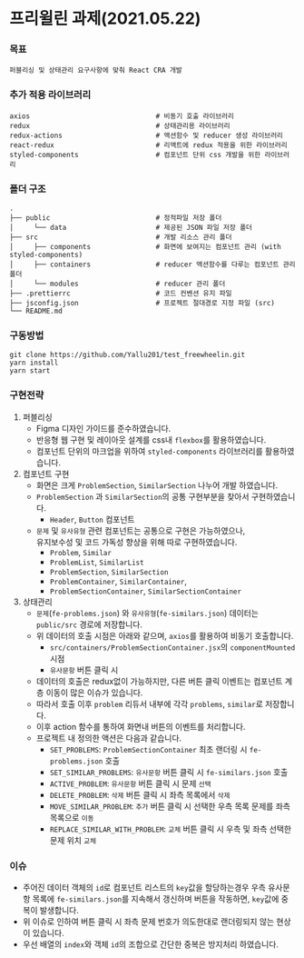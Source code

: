 # 프리윌린 과제(2021.05.22)

### 목표
    퍼블리싱 및 상태관리 요구사항에 맞춰 React CRA 개발
### 추가 적용 라이브러리
    axios                               # 비동기 호출 라이브러리
    redux                               # 상태관리용 라이브러리
    redux-actions                       # 액션함수 및 reducer 생성 라이브러리
    react-redux                         # 리액트에 redux 적용을 위한 라이브러리
    styled-components                   # 컴포넌트 단위 css 개발을 위한 라이브러리
### 폴더 구조
    .
    ├── public                          # 정적파일 저장 폴더
    │     └── data                      # 제공된 JSON 파일 저장 폴더
    ├── src                             # 개발 리소스 관리 폴더
    │     ├── components                # 화면에 보여지는 컴포넌트 관리 (with styled-components)
    │     ├── containers                # reducer 액션함수를 다루는 컴포넌트 관리 폴더
    │     └── modules                   # reducer 관리 폴더
    ├── .prettierrc                     # 코드 컨벤션 유지 파일
    ├── jsconfig.json                   # 프로젝트 절대경로 지정 파일 (src)
    └── README.md
### 구동방법
    git clone https://github.com/Yallu201/test_freewheelin.git
    yarn install
    yarn start
### 구현전략

1. 퍼블리싱
    * Figma 디자인 가이드를 준수하였습니다.
    * 반응형 웹 구현 및 레이아웃 설계를 css내 `flexbox`를 활용하였습니다.
    * 컴포넌트 단위의 마크업을 위하여 `styled-components` 라이브러리를 활용하였습니다.
2. 컴포넌트 구현
    * 화면은 크게 `ProblemSection`, `SimilarSection` 나누어 개발 하였습니다.
    * `ProblemSection` 과 `SimilarSection`의 공통 구현부분을 찾아서 구현하였습니다.
      * `Header`, `Button` 컴포넌트
    * `문제` 및 `유사유형` 관련 컴포넌트는 공통으로 구현은 가능하였으나,   
유지보수성 및 코드 가독성 향상을 위해 따로 구현하였습니다.  
      * `Problem`, `Similar`
      * `ProblemList`, `SimilarList`
      * `ProblemSection`, `SimilarSection`
      * `ProblemContainer`, `SimilarContainer`, 
      * `ProblemSectionContainer`, `SimilarSectionContainer`
4. 상태관리  
    * `문제`(`fe-problems.json`) 와 `유사유형`(`fe-similars.json`) 데이터는 `public/src` 경로에 저장합니다.
    * 위 데이터의 호출 시점은 아래와 같으며, `axios`를 활용하여 비동기 호출합니다.
      * `src/containers/ProblemSectionContainer.jsx`의 `componentMounted` 시점
      * `유사문항` 버튼 클릭 시
    * 데이터의 호출은 redux없이 가능하지만, 다른 버튼 클릭 이벤트는 컴포넌트 계층 이동이 많은 이슈가 있습니다.
    * 따라서 호출 이후 `problem` 리듀서 내부에 각각 `problems`, `similar`로 저장합니다.
    * 이후 action 함수를 통하여 화면내 버튼의 이벤트를 처리합니다.
    * 프로젝트 내 정의한 액션은 다음과 같습니다.  
      * `SET_PROBLEMS`: `ProblemSectionContainer` 최초 랜더링 시 `fe-problems.json` 호출
      * `SET_SIMILAR_PROBLEMS`: `유사문항` 버튼 클릭 시 `fe-similars.json` 호출
      * `ACTIVE_PROBLEM`: `유사문항` 버튼 클릭 시 문제 `선택`
      * `DELETE_PROBLEM`:  `삭제` 버튼 클릭 시 좌측 목록에서 `삭제`
      * `MOVE_SIMILAR_PROBLEM`: `추가` 버튼 클릭 시 선택한 우측 목록 문제를 좌측 목록으로 `이동`
      * `REPLACE_SIMILAR_WITH_PROBLEM`: `교체` 버튼 클릭 시 우측 및 좌측 선택한 문제 위치 `교체`

### 이슈
  * 주어진 데이터 객체의 `id`로 컴포넌트 리스트의 `key`값을 할당하는경우 우측 유사문항 목록에 `fe-similars.json`를 지속해서 갱신하며 버튼을 작동하면, `key`값에 중복이 발생합니다.
  * 위 이슈로 인하여 버튼 클릭 시 좌측 문제 번호가 의도한대로 랜더링되지 않는 현상이 있습니다.
  * 우선 배열의 `index`와 객체 `id`의 조합으로 간단한 중복은 방지처리 하였습니다.
